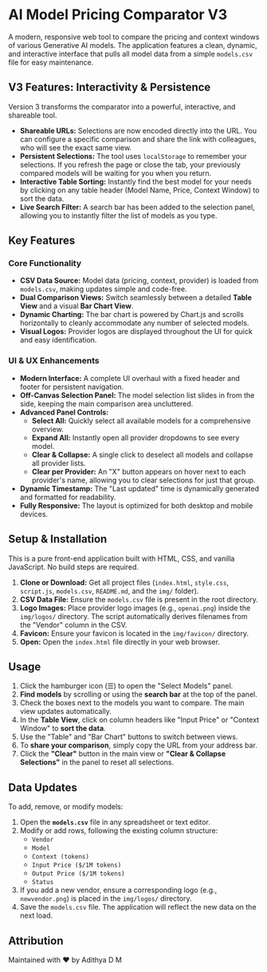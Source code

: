 # AI Model Pricing Comparator V3

A modern, responsive web tool to compare the pricing and context windows of various Generative AI models. The application features a clean, dynamic, and interactive interface that pulls all model data from a simple `models.csv` file for easy maintenance.

## V3 Features: Interactivity & Persistence

Version 3 transforms the comparator into a powerful, interactive, and shareable tool.

*   **Shareable URLs:** Selections are now encoded directly into the URL. You can configure a specific comparison and share the link with colleagues, who will see the exact same view.
*   **Persistent Selections:** The tool uses `localStorage` to remember your selections. If you refresh the page or close the tab, your previously compared models will be waiting for you when you return.
*   **Interactive Table Sorting:** Instantly find the best model for your needs by clicking on any table header (Model Name, Price, Context Window) to sort the data.
*   **Live Search Filter:** A search bar has been added to the selection panel, allowing you to instantly filter the list of models as you type.

## Key Features

### Core Functionality

*   **CSV Data Source:** Model data (pricing, context, provider) is loaded from `models.csv`, making updates simple and code-free.
*   **Dual Comparison Views:** Switch seamlessly between a detailed **Table View** and a visual **Bar Chart View**.
*   **Dynamic Charting:** The bar chart is powered by Chart.js and scrolls horizontally to cleanly accommodate any number of selected models.
*   **Visual Logos:** Provider logos are displayed throughout the UI for quick and easy identification.

### UI & UX Enhancements

*   **Modern Interface:** A complete UI overhaul with a fixed header and footer for persistent navigation.
*   **Off-Canvas Selection Panel:** The model selection list slides in from the side, keeping the main comparison area uncluttered.
*   **Advanced Panel Controls:**
    *   **Select All:** Quickly select all available models for a comprehensive overview.
    *   **Expand All:** Instantly open all provider dropdowns to see every model.
    *   **Clear & Collapse:** A single click to deselect all models and collapse all provider lists.
    *   **Clear per Provider:** An "X" button appears on hover next to each provider's name, allowing you to clear selections for just that group.
*   **Dynamic Timestamp:** The "Last updated" time is dynamically generated and formatted for readability.
*   **Fully Responsive:** The layout is optimized for both desktop and mobile devices.

## Setup & Installation

This is a pure front-end application built with HTML, CSS, and vanilla JavaScript. No build steps are required.

1.  **Clone or Download:** Get all project files (`index.html`, `style.css`, `script.js`, `models.csv`, `README.md`, and the `img/` folder).
2.  **CSV Data File:** Ensure the `models.csv` file is present in the root directory.
3.  **Logo Images:** Place provider logo images (e.g., `openai.png`) inside the `img/logos/` directory. The script automatically derives filenames from the "Vendor" column in the CSV.
4.  **Favicon:** Ensure your favicon is located in the `img/favicon/` directory.
5.  **Open:** Open the `index.html` file directly in your web browser.

## Usage

1.  Click the hamburger icon (☰) to open the "Select Models" panel.
2.  **Find models** by scrolling or using the **search bar** at the top of the panel.
3.  Check the boxes next to the models you want to compare. The main view updates automatically.
4.  In the **Table View**, click on column headers like "Input Price" or "Context Window" to **sort the data**.
5.  Use the "Table" and "Bar Chart" buttons to switch between views.
6.  To **share your comparison**, simply copy the URL from your address bar.
7.  Click the **"Clear"** button in the main view or **"Clear & Collapse Selections"** in the panel to reset all selections.

## Data Updates

To add, remove, or modify models:

1.  Open the **`models.csv`** file in any spreadsheet or text editor.
2.  Modify or add rows, following the existing column structure:
    *   `Vendor`
    *   `Model`
    *   `Context (tokens)`
    *   `Input Price ($/1M tokens)`
    *   `Output Price ($/1M tokens)`
    *   `Status`
3.  If you add a new vendor, ensure a corresponding logo (e.g., `newvendor.png`) is placed in the `img/logos/` directory.
4.  Save the `models.csv` file. The application will reflect the new data on the next load.

## Attribution

Maintained with ❤️ by Adithya D M